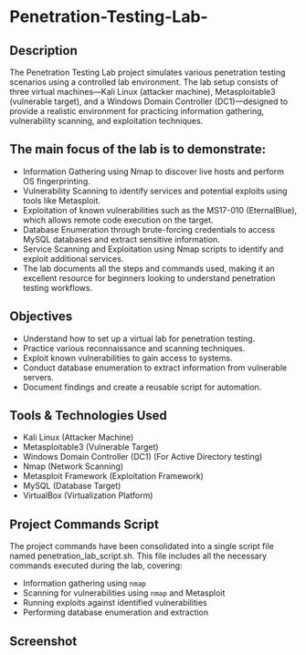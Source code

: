 # Penetration-Testing-Lab-

## Description

The Penetration Testing Lab project simulates various penetration testing scenarios using a controlled lab environment. The lab setup consists of three virtual machines—Kali Linux (attacker machine), Metasploitable3 (vulnerable target), and a Windows Domain Controller (DC1)—designed to provide a realistic environment for practicing information gathering, vulnerability scanning, and exploitation techniques.

## **The main focus of the lab is to demonstrate**:

- Information Gathering using Nmap to discover live hosts and perform OS fingerprinting.
- Vulnerability Scanning to identify services and potential exploits using tools like Metasploit.
- Exploitation of known vulnerabilities such as the MS17-010 (EternalBlue), which allows remote code execution on the target.
- Database Enumeration through brute-forcing credentials to access MySQL databases and extract sensitive information.
- Service Scanning and Exploitation using Nmap scripts to identify and exploit additional services.
- The lab documents all the steps and commands used, making it an excellent resource for beginners looking to understand penetration testing workflows. 

## **Objectives**
- Understand how to set up a virtual lab for penetration testing.
- Practice various reconnaissance and scanning techniques.
- Exploit known vulnerabilities to gain access to systems.
- Conduct database enumeration to extract information from vulnerable servers.
- Document findings and create a reusable script for automation.

## **Tools & Technologies Used** 
- Kali Linux (Attacker Machine)
- Metasploitable3 (Vulnerable Target)
- Windows Domain Controller (DC1) (For Active Directory testing)
- Nmap (Network Scanning)
- Metasploit Framework (Exploitation Framework)
- MySQL (Database Target)
- VirtualBox (Virtualization Platform)

## **Project Commands Script** 
The project commands have been consolidated into a single script file named penetration_lab_script.sh. This file includes all the necessary commands executed during the lab, covering:

- Information gathering using `nmap` 
- Scanning for vulnerabilities using `nmap` and Metasploit
- Running exploits against identified vulnerabilities
- Performing database enumeration and extraction

## **Screenshot**





















